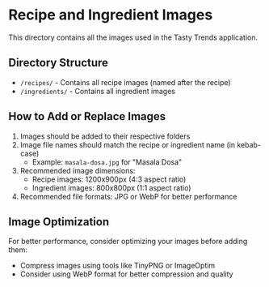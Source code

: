 
# Recipe and Ingredient Images

This directory contains all the images used in the Tasty Trends application.

## Directory Structure

- `/recipes/` - Contains all recipe images (named after the recipe)
- `/ingredients/` - Contains all ingredient images

## How to Add or Replace Images

1. Images should be added to their respective folders
2. Image file names should match the recipe or ingredient name (in kebab-case)
   - Example: `masala-dosa.jpg` for "Masala Dosa"
3. Recommended image dimensions:
   - Recipe images: 1200x900px (4:3 aspect ratio)
   - Ingredient images: 800x800px (1:1 aspect ratio)
4. Recommended file formats: JPG or WebP for better performance

## Image Optimization

For better performance, consider optimizing your images before adding them:
- Compress images using tools like TinyPNG or ImageOptim
- Consider using WebP format for better compression and quality
